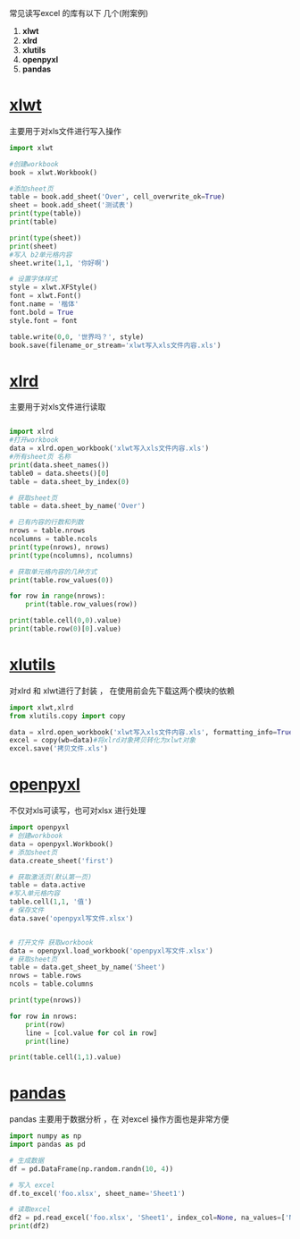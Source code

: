 常见读写excel 的库有以下 几个(附案例)

1. **xlwt**
2. **xlrd**
3. **xlutils**
4. **openpyxl**
5. **pandas**

# [xlwt](https://xlwt.readthedocs.io/en/latest/api.html)

主要用于对xls文件进行写入操作

```python
import xlwt

#创建workbook 
book = xlwt.Workbook()

#添加sheet页
table = book.add_sheet('Over', cell_overwrite_ok=True)
sheet = book.add_sheet('测试表')
print(type(table))
print(table)

print(type(sheet))
print(sheet)
#写入 b2单元格内容
sheet.write(1,1, '你好啊')

# 设置字体样式
style = xlwt.XFStyle()
font = xlwt.Font()
font.name = '楷体'
font.bold = True
style.font = font

table.write(0,0, '世界吗？', style)
book.save(filename_or_stream='xlwt写入xls文件内容.xls')
```



# [xlrd](https://xlrd.readthedocs.io/en/latest/api.html)

主要用于对xls文件进行读取

```python

import xlrd
#打开workbook
data = xlrd.open_workbook('xlwt写入xls文件内容.xls')
#所有sheet页 名称
print(data.sheet_names())
table0 = data.sheets()[0]
table = data.sheet_by_index(0)

# 获取sheet页
table = data.sheet_by_name('Over')

# 已有内容的行数和列数
nrows = table.nrows
ncolumns = table.ncols
print(type(nrows), nrows)
print(type(ncolumns), ncolumns)

# 获取单元格内容的几种方式
print(table.row_values(0))

for row in range(nrows):
    print(table.row_values(row))

print(table.cell(0,0).value)
print(table.row(0)[0].value)
```





# [xlutils](https://xlutils.readthedocs.io/en/latest/)

对xlrd 和 xlwt进行了封装 ， 在使用前会先下载这两个模块的依赖

```python
import xlwt,xlrd
from xlutils.copy import copy

data = xlrd.open_workbook('xlwt写入xls文件内容.xls', formatting_info=True)
excel = copy(wb=data)#将xlrd对象拷贝转化为xlwt对象
excel.save('拷贝文件.xls')
```



# [openpyxl](https://openpyxl.readthedocs.io/en/stable/api/openpyxl.html)

不仅对xls可读写，也可对xlsx 进行处理

```python
import openpyxl
# 创建workbook
data = openpyxl.Workbook()
# 添加sheet页
data.create_sheet('first')

# 获取激活页(默认第一页)
table = data.active
#写入单元格内容
table.cell(1,1, '值')
# 保存文件
data.save('openpyxl写文件.xlsx')


# 打开文件 获取workbook
data = openpyxl.load_workbook('openpyxl写文件.xlsx')
# 获取sheet页
table = data.get_sheet_by_name('Sheet')
nrows = table.rows
ncols = table.columns

print(type(nrows))

for row in nrows:
    print(row)
    line = [col.value for col in row]
    print(line)

print(table.cell(1,1).value)

```

# [pandas](https://www.pypandas.cn/docs/reference.html)

pandas 主要用于数据分析 ，在 对excel 操作方面也是非常方便

```python
import numpy as np
import pandas as pd

# 生成数据
df = pd.DataFrame(np.random.randn(10, 4))

# 写入 excel
df.to_excel('foo.xlsx', sheet_name='Sheet1')

# 读取excel
df2 = pd.read_excel('foo.xlsx', 'Sheet1', index_col=None, na_values=['NA'])
print(df2)
```


